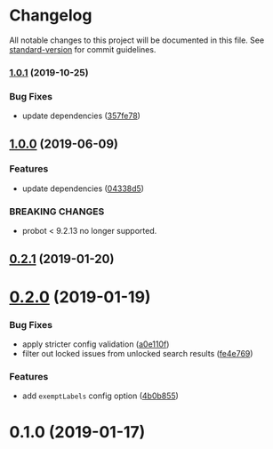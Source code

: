# Changelog

All notable changes to this project will be documented in this file. See [standard-version](https://github.com/conventional-changelog/standard-version) for commit guidelines.

### [1.0.1](https://github.com/dessant/repo-lockdown/compare/v1.0.0...v1.0.1) (2019-10-25)


### Bug Fixes

* update dependencies ([357fe78](https://github.com/dessant/repo-lockdown/commit/357fe78cf5aa50902f6f09c504ec0970249aa618))

## [1.0.0](https://github.com/dessant/repo-lockdown/compare/v0.2.1...v1.0.0) (2019-06-09)


### Features

* update dependencies ([04338d5](https://github.com/dessant/repo-lockdown/commit/04338d5))


### BREAKING CHANGES

* probot < 9.2.13 no longer supported.



<a name="0.2.1"></a>
## [0.2.1](https://github.com/dessant/repo-lockdown/compare/v0.2.0...v0.2.1) (2019-01-20)



<a name="0.2.0"></a>
# [0.2.0](https://github.com/dessant/repo-lockdown/compare/v0.1.0...v0.2.0) (2019-01-19)


### Bug Fixes

* apply stricter config validation ([a0e110f](https://github.com/dessant/repo-lockdown/commit/a0e110f))
* filter out locked issues from unlocked search results ([fe4e769](https://github.com/dessant/repo-lockdown/commit/fe4e769))


### Features

* add `exemptLabels` config option ([4b0b855](https://github.com/dessant/repo-lockdown/commit/4b0b855))



<a name="0.1.0"></a>
# 0.1.0 (2019-01-17)

